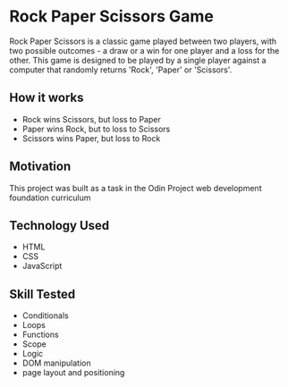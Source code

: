 # Rock Paper Scissors Game

Rock Paper Scissors is a classic game played between two players, with two possible outcomes - a draw or a win for one player and a loss for the other.
This game is designed to be played by a single player against a computer that randomly returns 'Rock', 'Paper' or 'Scissors'.

## How it works

- Rock wins Scissors, but loss to Paper
- Paper wins Rock, but to loss to Scissors
- Scissors wins Paper, but loss to Rock

## Motivation

This project was built as a task in the Odin Project web development foundation curriculum

## Technology Used

- HTML
- CSS
- JavaScript

## Skill Tested

- Conditionals
- Loops
- Functions
- Scope
- Logic
- DOM manipulation
- page layout and positioning
